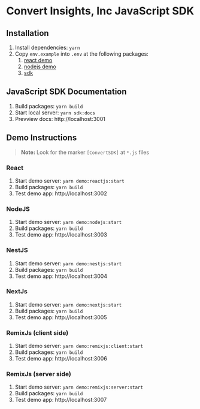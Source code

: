 # Convert Insights, Inc JavaScript SDK

## Installation

1. Install dependencies: `yarn`
2. Copy `env.example` into `.env` at the following packages:
   1. [react demo](packages/demo-react/README.md)
   2. [nodejs demo](packages/demo-nodejs/README.md)
   3. [sdk](packages/js-sdk/README.md)

## JavaScript SDK Documentation

1. Build packages: `yarn build`
2. Start local server: `yarn sdk:docs`
3. Prevview docs: http://localhost:3001

## Demo Instructions

> **Note:** Look for the marker `[ConvertSDK]` at `*.js` files

### React

1. Start demo server: `yarn demo:reactjs:start`
2. Build packages: `yarn build`
3. Test demo app: http://localhost:3002

### NodeJS

1. Start demo server: `yarn demo:nodejs:start`
2. Build packages: `yarn build`
3. Test demo app: http://localhost:3003

### NestJS

1. Start demo server: `yarn demo:nestjs:start`
2. Build packages: `yarn build`
3. Test demo app: http://localhost:3004

### NextJs

1. Start demo server: `yarn demo:nextjs:start`
2. Build packages: `yarn build`
3. Test demo app: http://localhost:3005

### RemixJs (client side)

1. Start demo server: `yarn demo:remixjs:client:start`
2. Build packages: `yarn build`
3. Test demo app: http://localhost:3006

### RemixJs (server side)

1. Start demo server: `yarn demo:remixjs:server:start`
2. Build packages: `yarn build`
3. Test demo app: http://localhost:3007
